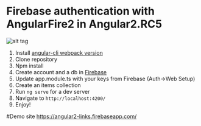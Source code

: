# Firebase authentication with AngularFire2 in Angular2.RC5

![alt tag](https://raw.githubusercontent.com/unseen1980/Angular2-Firebase-Auth/master/Firebase_Auth_Angular2_Screenshot.gif)

1. Install [angular-cli webpack version](https://github.com/angular/angular-cli/blob/master/WEBPACK_UPDATE.md)
2. Clone repository
3. Npm install
4. Create account and a db in [Firebase](http://www.firebase.com)
5. Update app.module.ts with your keys from Firebase (Auth->Web Setup)
6. Create an items collection
7. Run `ng serve` for a dev server
8. Navigate to `http://localhost:4200/`
9. Enjoy!
 
#Demo site
https://angular2-links.firebaseapp.com/


